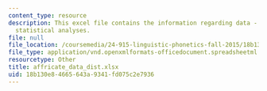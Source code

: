 ```yaml
---
content_type: resource
description: This excel file contains the information regarding data - excel spreadsheet
  statistical analyses.
file: null
file_location: /coursemedia/24-915-linguistic-phonetics-fall-2015/18b130e84665643a9341fd075c2e7936_affricate_data_dist.xlsx
file_type: application/vnd.openxmlformats-officedocument.spreadsheetml.sheet
resourcetype: Other
title: affricate_data_dist.xlsx
uid: 18b130e8-4665-643a-9341-fd075c2e7936
---
```

